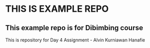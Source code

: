 # THIS IS EXAMPLE REPO
## This example repo is for Dibimbing course

This is repository for Day 4 Assignment - Alvin Kurniawan Hanafie
